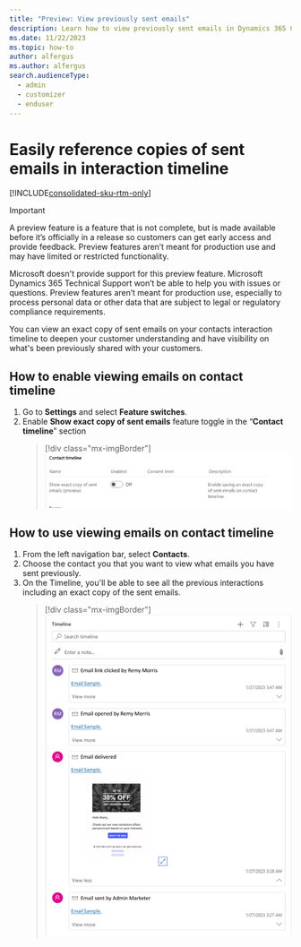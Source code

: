 ```yaml
---
title: "Preview: View previously sent emails"
description: Learn how to view previously sent emails in Dynamics 365 Customer Insights - Journeys.
ms.date: 11/22/2023
ms.topic: how-to
author: alfergus
ms.author: alfergus
search.audienceType: 
  - admin
  - customizer
  - enduser
---
```


# Easily reference copies of sent emails in interaction timeline

[!INCLUDE[consolidated-sku-rtm-only](./includes/consolidated-sku-rtm-only.md)]

> [!IMPORTANT]
> A preview feature is a feature that is not complete, but is made available before it’s officially in a release so customers can get early access and provide feedback. Preview features aren’t meant for production use and may have limited or restricted functionality.
>
> Microsoft doesn't provide support for this preview feature. Microsoft Dynamics 365 Technical Support won’t be able to help you with issues or questions. Preview features aren’t meant for production use, especially to process personal data or other data that are subject to legal or regulatory compliance requirements.

You can view an exact copy of sent emails on your contacts interaction timeline to deepen your customer understanding and have visibility on what's been previously shared with your customers.

## How to enable viewing emails on contact timeline

1. Go to **Settings** and select **Feature switches**.
1. Enable **Show exact copy of sent emails** feature toggle in the “**Contact timeline**” section
   > [!div class="mx-imgBorder"]
   > ![Enable your email viewing on contact timeline](media/enable-email-view-on-contact-timeline.png "Enable your email viewing on contact timeline")

## How to use viewing emails on contact timeline

1. From the left navigation bar, select **Contacts**.
1. Choose the contact you that you want to view what emails you have sent previously.
1. On the Timeline, you'll be able to see all the previous interactions including an exact copy of the sent emails.
   > [!div class="mx-imgBorder"]
   > ![Use your email viewing using contacts](media/use-viewing-email-using-contacts.png "Use your email viewing using contacts")

